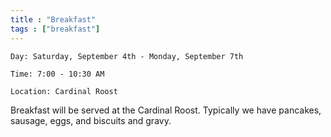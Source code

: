 ```yaml
---
title : "Breakfast"
tags : ["breakfast"]
---
```


`Day: Saturday, September 4th - Monday, September 7th`

`Time: 7:00 - 10:30 AM`

`Location: Cardinal Roost`

Breakfast will be served at the Cardinal Roost. Typically we have pancakes, sausage, eggs, and biscuits and gravy. 